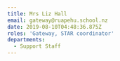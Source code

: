 ```yaml
---
title: Mrs Liz Hall
email: gateway@ruapehu.school.nz
date: 2019-08-10T04:48:36.875Z
roles: 'Gateway, STAR coordinator'
departments:
  - Support Staff
---
```


